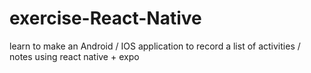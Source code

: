 # exercise-React-Native
learn to make an Android / IOS application to record a list of activities / notes using react native + expo
